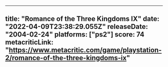 
---
title: "Romance of the Three Kingdoms IX"
date: "2022-04-09T23:38:29.055Z"
releaseDate: "2004-02-24"
platforms: ["ps2"]
score: 74
metacriticLink: "https://www.metacritic.com/game/playstation-2/romance-of-the-three-kingdoms-ix"
---
